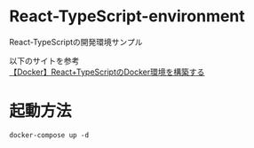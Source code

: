 # React-TypeScript-environment
React-TypeScriptの開発環境サンプル

以下のサイトを参考<br>
[【Docker】React+TypeScriptのDocker環境を構築する](https://zenn.dev/wakkunn/articles/2fa2943d1fc58f)

# 起動方法
```
docker-compose up -d
```
